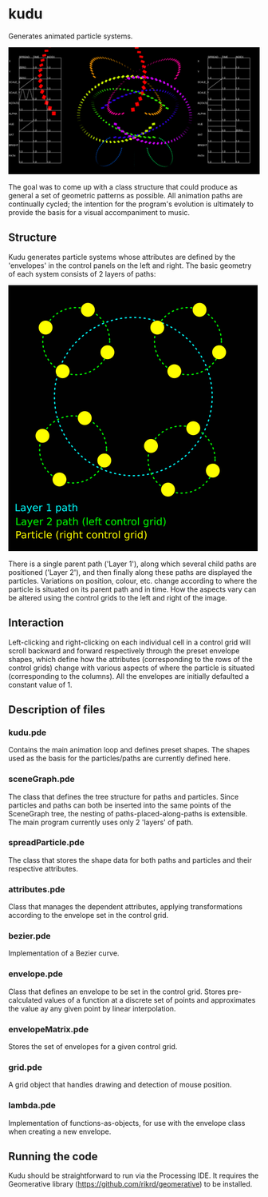 # kudu
Generates animated particle systems.

![Example](/example.png)

The goal was to come up with a class structure that could produce as general a set of geometric patterns as possible. All animation paths are continually cycled; the intention for the program's evolution is ultimately to provide the basis for a visual accompaniment to music.

## Structure
Kudu generates particle systems whose attributes are defined by the 'envelopes' in the control panels on the left and right. The basic geometry of each system consists of 2 layers of paths:

![Structure](/structure.png)

There is a single parent path ('Layer 1'), along which several child paths are positioned ('Layer 2'), and then finally along these paths are displayed the particles. Variations on position, colour, etc. change according to where the particle is situated on its parent path and in time. How the aspects vary can be altered using the control grids to the left and right of the image.

## Interaction
Left-clicking and right-clicking on each individual cell in a control grid will scroll backward and forward respectively through the preset envelope shapes, which define how the attributes (corresponding to the rows of the control grids) change with various aspects of where the particle is situated (corresponding to the columns). All the envelopes are initially defaulted a constant value of 1.

## Description of files
### kudu.pde
Contains the main animation loop and defines preset shapes. The shapes used as the basis for the particles/paths are currently defined here.
### sceneGraph.pde
The class that defines the tree structure for paths and particles. Since particles and paths can both be inserted into the same points of the SceneGraph tree, the nesting of paths-placed-along-paths is extensible. The main program currently uses only 2 'layers' of path.
### spreadParticle.pde
The class that stores the shape data for both paths and particles and their respective attributes.
### attributes.pde
Class that manages the dependent attributes, applying transformations according to the envelope set in the control grid.
### bezier.pde
Implementation of a Bezier curve.
### envelope.pde
Class that defines an envelope to be set in the control grid. Stores pre-calculated values of a function at a discrete set of points and approximates the value ay any given point by linear interpolation.
### envelopeMatrix.pde
Stores the set of envelopes for a given control grid.
### grid.pde
A grid object that handles drawing and detection of mouse position.
### lambda.pde
Implementation of functions-as-objects, for use with the envelope class when creating a new envelope.

## Running the code
Kudu should be straightforward to run via the Processing IDE. It requires the Geomerative library (https://github.com/rikrd/geomerative) to be installed.
